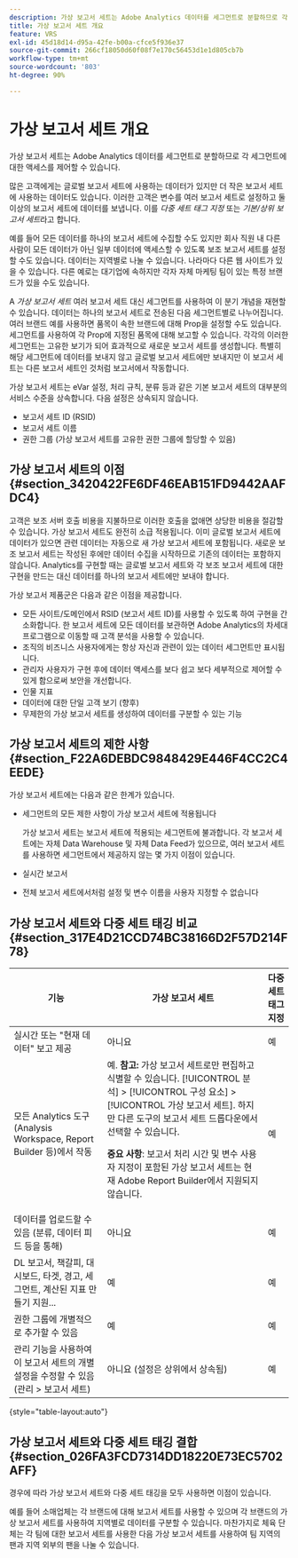 ```yaml
---
description: 가상 보고서 세트는 Adobe Analytics 데이터를 세그먼트로 분할하므로 각 세그먼트에 대한 액세스를 제어할 수 있습니다.
title: 가상 보고서 세트 개요
feature: VRS
exl-id: 45d18d14-d95a-42fe-b00a-cfce5f936e37
source-git-commit: 266cf18050d60f08f7e170c56453d1e1d805cb7b
workflow-type: tm+mt
source-wordcount: '803'
ht-degree: 90%

---
```


# 가상 보고서 세트 개요

가상 보고서 세트는 Adobe Analytics 데이터를 세그먼트로 분할하므로 각 세그먼트에 대한 액세스를 제어할 수 있습니다.

많은 고객에게는 글로벌 보고서 세트에 사용하는 데이터가 있지만 더 작은 보고서 세트에 사용하는 데이터도 있습니다. 이러한 고객은 변수를 여러 보고서 세트로 설정하고 둘 이상의 보고서 세트에 데이터를 보냅니다. 이를 *다중 세트 태그 지정* 또는 *기본/상위 보고서 세트*&#x200B;라고 합니다.

예를 들어 모든 데이터를 하나의 보고서 세트에 수집할 수도 있지만 회사 직원 내 다른 사람이 모든 데이터가 아닌 일부 데이터에 액세스할 수 있도록 보조 보고서 세트를 설정할 수도 있습니다. 데이터는 지역별로 나눌 수 있습니다. 나라마다 다른 웹 사이트가 있을 수 있습니다. 다른 예로는 대기업에 속하지만 각자 자체 마케팅 팀이 있는 특정 브랜드가 있을 수도 있습니다.

A *가상 보고서 세트* 여러 보고서 세트 대신 세그먼트를 사용하여 이 분기 개념을 재현할 수 있습니다. 데이터는 하나의 보고서 세트로 전송된 다음 세그먼트별로 나누어집니다. 여러 브랜드 예를 사용하면 품목이 속한 브랜드에 대해 Prop을 설정할 수도 있습니다. 세그먼트를 사용하여 각 Prop에 지정된 품목에 대해 보고할 수 있습니다. 각각의 이러한 세그먼트는 고유한 보기가 되어 효과적으로 새로운 보고서 세트를 생성합니다. 특별히 해당 세그먼트에 데이터를 보내지 않고 글로벌 보고서 세트에만 보내지만 이 보고서 세트는 다른 보고서 세트인 것처럼 보고서에서 작동합니다.

가상 보고서 세트는 eVar 설정, 처리 규칙, 분류 등과 같은 기본 보고서 세트의 대부분의 서비스 수준을 상속합니다. 다음 설정은 상속되지 않습니다.

* 보고서 세트 ID (RSID)
* 보고서 세트 이름
* 권한 그룹 (가상 보고서 세트를 고유한 권한 그룹에 할당할 수 있음)

## 가상 보고서 세트의 이점 {#section_3420422FE6DF46EAB151FD9442AAFDC4}

고객은 보조 서버 호출 비용을 지불하므로 이러한 호출을 없애면 상당한 비용을 절감할 수 있습니다. 가상 보고서 세트도 완전히 소급 적용됩니다. 이미 글로벌 보고서 세트에 데이터가 있으면 관련 데이터는 자동으로 새 가상 보고서 세트에 포함됩니다. 새로운 보조 보고서 세트는 작성된 후에만 데이터 수집을 시작하므로 기존의 데이터는 포함하지 않습니다. Analytics를 구현할 때는 글로벌 보고서 세트와 각 보조 보고서 세트에 대한 구현을 만드는 대신 데이터를 하나의 보고서 세트에만 보내야 합니다.

가상 보고서 제품군은 다음과 같은 이점을 제공합니다.

* 모든 사이트/도메인에서 RSID (보고서 세트 ID)를 사용할 수 있도록 하여 구현을 간소화합니다. 한 보고서 세트에 모든 데이터를 보관하면 Adobe Analytics의 차세대 프로그램으로 이동할 때 고객 분석을 사용할 수 있습니다.
* 조직의 비즈니스 사용자에게는 항상 자신과 관련이 있는 데이터 세그먼트만 표시됩니다.
* 관리자 사용자가 구현 후에 데이터 액세스를 보다 쉽고 보다 세부적으로 제어할 수 있게 함으로써 보안을 개선합니다.
* 인물 지표
* 데이터에 대한 단일 고객 보기 (향후)
* 무제한의 가상 보고서 세트를 생성하여 데이터를 구분할 수 있는 기능

## 가상 보고서 세트의 제한 사항 {#section_F22A6DEBDC9848429E446F4CC2C4EEDE}

가상 보고서 세트에는 다음과 같은 한계가 있습니다.

* 세그먼트의 모든 제한 사항이 가상 보고서 세트에 적용됩니다

  가상 보고서 세트는 보고서 세트에 적용되는 세그먼트에 불과합니다. 각 보고서 세트에는 자체 Data Warehouse 및 자체 Data Feed가 있으므로, 여러 보고서 세트를 사용하면 세그먼트에서 제공하지 않는 몇 가지 이점이 있습니다.
* 실시간 보고서
* 전체 보고서 세트에서처럼 설정 및 변수 이름을 사용자 지정할 수 없습니다

## 가상 보고서 세트와 다중 세트 태깅 비교 {#section_317E4D21CCD74BC38166D2F57D214F78}

| 기능 | 가상 보고서 세트 | 다중 세트 태그 지정 |
|--- |--- |--- |
| 실시간 또는 &quot;현재 데이터&quot; 보고 제공 | 아니요 | 예 |
| 모든 Analytics 도구 (Analysis Workspace, Report Builder 등)에서 작동 | 예. **참고:** 가상 보고서 세트로만 편집하고 식별할 수 있습니다. [!UICONTROL 분석] > [!UICONTROL 구성 요소] > [!UICONTROL 가상 보고서 세트]. 하지만 다른 도구의 보고서 세트 드롭다운에서 선택할 수 있습니다.<p>**중요 사항**: 보고서 처리 시간 및 변수 사용자 지정이 포함된 가상 보고서 세트는 현재 Adobe Report Builder에서 지원되지 않습니다. | 예 |
| 데이터를 업로드할 수 있음 (분류, 데이터 피드 등을 통해) | 아니요 | 예 |
| DL 보고서, 책갈피, 대시보드, 타겟, 경고, 세그먼트, 계산된 지표 만들기 지원... | 예 | 예 |
| 권한 그룹에 개별적으로 추가할 수 있음 | 예 | 예 |
| 관리 기능을 사용하여 이 보고서 세트의 개별 설정을 수정할 수 있음 (관리 > 보고서 세트) | 아니요 (설정은 상위에서 상속됨) | 예 |

{style="table-layout:auto"}

## 가상 보고서 세트와 다중 세트 태깅 결합 {#section_026FA3FCD7314DD18220E73EC5702AFF}

경우에 따라 가상 보고서 세트와 다중 세트 태깅을 모두 사용하면 이점이 있습니다.

예를 들어 소매업체는 각 브랜드에 대해 보고서 세트를 사용할 수 있으며 각 브랜드의 가상 보고서 세트를 사용하여 지역별로 데이터를 구분할 수 있습니다. 마찬가지로 체육 단체는 각 팀에 대한 보고서 세트를 사용한 다음 가상 보고서 세트를 사용하여 팀 지역의 팬과 지역 외부의 팬을 나눌 수 있습니다.
